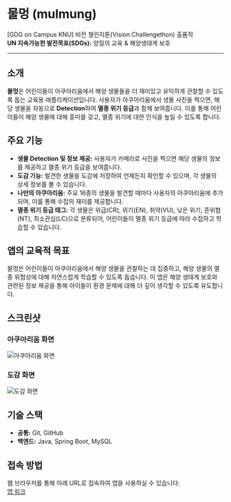 # 물멍 (mulmung)

[GDG on Campus KNU] 비전 챌린지톤(Vision Challengethon) 출품작  
**UN 지속가능한 발전목표(SDGs):** 양질의 교육 & 해양생태계 보호

---

## 소개
**물멍**은 어린이들이 아쿠아리움에서 해양 생물들을 더 재미있고 유익하게 관찰할 수 있도록 돕는 교육용 애플리케이션입니다. 사용자가 아쿠아리움에서 생물 사진을 찍으면, 해당 생물을 자동으로 **Detection**하여 **멸종 위기 등급**과 함께 보여줍니다. 이를 통해 어린이들이 해양 생물에 대해 흥미를 갖고, 멸종 위기에 대한 인식을 높일 수 있도록 합니다.

## 주요 기능
- **생물 Detection 및 정보 제공:** 사용자가 카메라로 사진을 찍으면 해당 생물의 정보를 제공하고 멸종 위기 등급을 보여줍니다.
- **도감 기능:** 발견한 생물을 도감에 저장하여 언제든지 확인할 수 있으며, 각 생물의 상세 정보를 볼 수 있습니다.
- **나만의 아쿠아리움:** 주요 16종의 생물을 발견할 때마다 사용자의 아쿠아리움에 추가되며, 이를 통해 수집의 재미를 제공합니다.
- **멸종 위기 등급 태그:** 각 생물은 위급(CR), 위기(EN), 취약(VU), 낮은 위기, 준위협(NT), 최소관심(LC)으로 분류되어, 어린이들이 멸종 위기 등급에 따라 수집하고 학습할 수 있습니다.

## 앱의 교육적 목표
물멍은 어린이들이 아쿠아리움에서 해양 생물을 관찰하는 데 집중하고, 해양 생물의 멸종 위험성에 대해 자연스럽게 학습할 수 있도록 돕습니다. 이 앱은 해양 생태계 보호와 관련된 정보 제공을 통해 아이들이 환경 문제에 대해 더 깊이 생각할 수 있도록 유도합니다.

## 스크린샷
### 아쿠아리움 화면
![아쿠아리움 화면](path/to/aquarium_screenshot.png)

### 도감 화면
![도감 화면](path/to/catalog_screenshot.png)

## 기술 스택
- **공통:** Git, GitHub
- **백엔드:** Java, Spring Boot, MySQL

## 접속 방법
웹 브라우저를 통해 아래 URL로 접속하여 앱을 사용하실 수 있습니다:  
[앱 링크](#)
